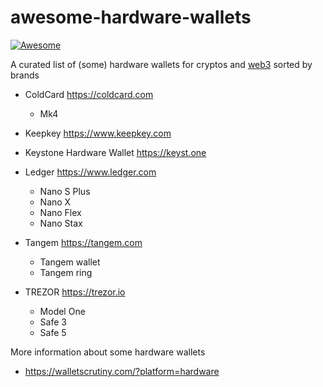 # awesome-hardware-wallets

[![Awesome](https://awesome.re/badge.svg)](https://awesome.re)

A curated list of (some) hardware wallets for cryptos and [web3](https://github.com/ahmet/awesome-web3) sorted by brands

- ColdCard https://coldcard.com
  - Mk4

- Keepkey https://www.keepkey.com

- Keystone Hardware Wallet https://keyst.one

- Ledger https://www.ledger.com
  - Nano S Plus
  - Nano X
  - Nano Flex
  - Nano Stax

- Tangem https://tangem.com
  - Tangem wallet
  - Tangem ring

- TREZOR https://trezor.io
  - Model One
  - Safe 3
  - Safe 5

More information about some hardware wallets
- https://walletscrutiny.com/?platform=hardware
